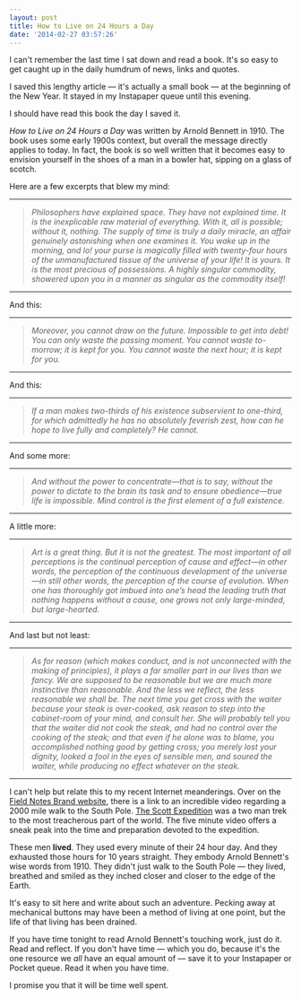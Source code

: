 ```yaml
---
layout: post
title: How to Live on 24 Hours a Day
date: '2014-02-27 03:57:26'
---
```


<p>I can't remember the last time I sat down and read a book. It's so easy to get caught up in the daily humdrum of news, links and quotes. </p>

<p>I saved this lengthy article — it's actually a small book — at the beginning of the New Year. It stayed in my Instapaper queue until this evening. </p>

<p>I should have read this book the day I saved it.</p>

<p><em>How to Live on 24 Hours a Day</em> was written by Arnold Bennett in 1910. The book uses some early 1900s context, but overall the message directly applies to today. In fact, the book is so well written that it becomes easy to envision yourself in the shoes of a man in a bowler hat, sipping on a glass of scotch. </p>

<p>Here are a few excerpts that blew my mind:</p>

<hr />

<blockquote>
  <p><em>Philosophers have explained space. They have not explained time. It is the inexplicable raw material of everything. With it, all is possible; without it, nothing. The supply of time is truly a daily miracle, an affair genuinely astonishing when one examines it. You wake up in the morning, and lo! your purse is magically filled with twenty-four hours of the unmanufactured tissue of the universe of your life! It is yours. It is the most precious of possessions. A highly singular commodity, showered upon you in a manner as singular as the commodity itself!</em></p>
</blockquote>

<hr />

<p>And this:</p>

<hr />

<blockquote>
  <p><em>Moreover, you cannot draw on the future. Impossible to get into debt! You can only waste the passing moment. You cannot waste to-morrow; it is kept for you. You cannot waste the next hour; it is kept for you.</em></p>
</blockquote>

<hr />

<p>And this:</p>

<hr />

<blockquote>
  <p><em>If a man makes two-thirds of his existence subservient to one-third, for which admittedly he has no absolutely feverish zest, how can he hope to live fully and completely? He cannot.</em></p>
</blockquote>

<hr />

<p>And some more:</p>

<hr />

<blockquote>
  <p><em>And without the power to concentrate—that is to say, without the power to dictate to the brain its task and to ensure obedience—true life is impossible. Mind control is the first element of a full existence.</em></p>
</blockquote>

<hr />

<p>A little more:</p>

<hr />

<blockquote>
  <p><em>Art is a great thing. But it is not the greatest. The most important of all perceptions is the continual perception of cause and effect—in other words, the perception of the continuous development of the universe—in still other words, the perception of the course of evolution. When one has thoroughly got imbued into one’s head the leading truth that nothing happens without a cause, one grows not only large-minded, but large-hearted.</em></p>
</blockquote>

<hr />

<p>And last but not least:</p>

<hr />

<blockquote>
  <p><em>As for reason (which makes conduct, and is not unconnected with the making of principles), it plays a far smaller part in our lives than we fancy. We are supposed to be reasonable but we are much more instinctive than reasonable. And the less we reflect, the less reasonable we shall be. The next time you get cross with the waiter because your steak is over-cooked, ask reason to step into the cabinet-room of your mind, and consult her. She will probably tell you that the waiter did not cook the steak, and had no control over the cooking of the steak; and that even if he alone was to blame, you accomplished nothing good by getting cross; you merely lost your dignity, looked a fool in the eyes of sensible men, and soured the waiter, while producing no effect whatever on the steak.</em></p>
</blockquote>

<hr />

<p>I can't help but relate this to my recent Internet meanderings. Over on the <a href="http://fieldnotesbrand.com">Field Notes Brand website</a>, there is a link to an incredible video regarding a 2000 mile walk to the South Pole. <a href="http://scottexpedition.com/blog/a-great-adventure-video">The Scott Expedition</a> was a two man trek to the most treacherous part of the world. The five minute video offers a sneak peak into the time and preparation devoted to the expedition.  </p>

<p>These men <strong>lived</strong>. They used every minute of their 24 hour day. And they exhausted those hours for 10 years straight. They embody Arnold Bennett's wise words from 1910. They didn't just walk to the South Pole — they lived, breathed and smiled as they inched closer and closer to the edge of the Earth. </p>

<p>It's easy to sit here and write about such an adventure. Pecking away at mechanical buttons may have been a method of living at one point, but the life of that living has been drained. </p>

<p>If you have time tonight to read Arnold Bennett's touching work, just do it. Read and reflect. If you don't have time — which you do, because it's the one resource we <em>all</em> have an equal amount of — save it to your Instapaper or Pocket queue. Read it when you have time. </p>

<p>I promise you that it will be time well spent.</p>